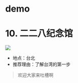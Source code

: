 # demo
# 10. 二二八纪念馆
![](https://www-ws.gov.taipei/001/Upload/614/relpic/28705/7884436/a041d01b-8860-476e-9b0e-711a46f67e7e.jpg)
- 地点：台北
- 推荐理由：了解台湾的第一步
> 欢迎大家来吐槽啊
